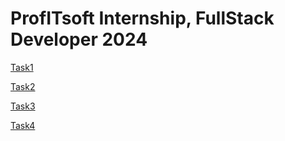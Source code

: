 # ProfITsoft Internship, FullStack Developer 2024

[Task1](Task1)

[Task2](Task2)

[Task3](Task3)

[Task4](Task4)

